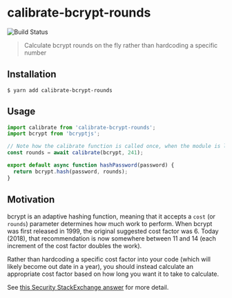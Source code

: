 # calibrate-bcrypt-rounds

![Build Status](https://img.shields.io/circleci/project/github/davewasmer/calibrate-bcrypt-rounds/master.svg?style=flat-square)

> Calculate bcrypt rounds on the fly rather than hardcoding a specific number

## Installation

```
$ yarn add calibrate-bcrypt-rounds
```

## Usage

```js
import calibrate from 'calibrate-bcrypt-rounds';
import bcrypt from 'bcryptjs';

// Note how the calibrate function is called once, when the module is loaded
const rounds = await calibrate(bcrypt, 241);

export default async function hashPassword(password) {
  return bcrypt.hash(password, rounds);
}
```

## Motivation

bcrypt is an adaptive hashing function, meaning that it accepts a `cost` (or
`rounds`) parameter determines how much work to perform. When bcrypt was
first released in 1999, the original suggested cost factor was 6. Today
(2018), that recommendation is now somewhere between 11 and 14 (each
increment of the cost factor doubles the work).

Rather than hardcoding a specific cost factor into your code (which will likely
become out date in a year), you should instead calculate an appropriate cost
factor based on how long you want it to take to calculate.

See [this Security StackExchange answer](https://security.stackexchange.com/questions/3959/recommended-of-iterations-when-using-pkbdf2-sha256/3993#3993)
for more detail.
